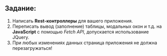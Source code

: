 ## Задание:

1. Написать **Rest-контроллеры** для вашего приложения.
2. Переписать вывод (заполнение) таблицы, модальных окон и т.д. 
   на **JavaScript** c помощью *Fetch API*, допускается использование JQuery.
3. При любых изменениях данных страница приложения не должна перезагружаться!